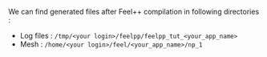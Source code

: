 We can find generated files after Feel++ compilation in following directories :   
- Log files : `/tmp/<your login>/feelpp/feelpp_tut_<your_app_name>`   
- Mesh : `/home/<your login>/feel/<your_app_name>/np_1`